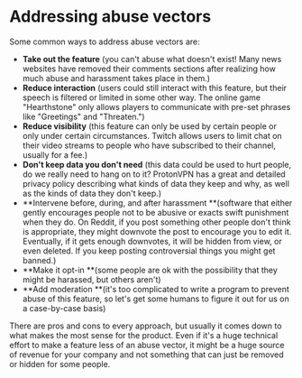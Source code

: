 # Addressing abuse vectors

Some common ways to address abuse vectors are:

* **Take out the feature** \(you can't abuse what doesn't exist! Many news websites have removed their comments sections after realizing how much abuse and harassment takes place in them.\)
* **Reduce interaction** \(users could still interact with this feature, but their speech is filtered or limited in some other way. The online game "Hearthstone" only allows players to communicate with pre-set phrases like "Greetings" and "Threaten."\)
* **Reduce visibility** \(this feature can only be used by certain people or only under certain circumstances. Twitch allows users to limit chat on their video streams to people who have subscribed to their channel, usually for a fee.\)
* **Don't keep data you don't need** \(this data could be used to hurt people, do we really need to hang on to it? ProtonVPN has a great and detailed privacy policy describing what kinds of data they keep and why, as well as the kinds of data they don't keep.\)
* **Intervene before, during, and after harassment **\(software that either gently encourages people not to be abusive or exacts swift punishment when they do. On Reddit, if you post something other people don't think is appropriate, they might downvote the post to encourage you to edit it. Eventually, if it gets enough downvotes, it will be hidden from view, or even deleted. If you keep posting controversial things you might get banned.\)
* **Make it opt-in **\(some people are ok with the possibility that they might be harassed, but others aren't\)
* **Add moderation **\(it's too complicated to write a program to prevent abuse of this feature, so let's get some humans to figure it out for us on a case-by-case basis\)

There are pros and cons to every approach, but usually it comes down to what makes the most sense for the product. Even if it's a huge technical effort to make a feature less of an abuse vector, it might be a huge source of revenue for your company and not something that can just be removed or hidden for some people.


